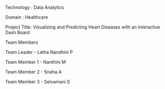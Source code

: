Technology : Data Analytics

Domain : Healthcare

Project Title: Visualizing and Predicting Heart Diseases with an Interactive Dash Board

Team Members

Team Leader - Latha Nandhini P

Team Member 1 - Nanthini M

Team Member 2 - Sneha A

Team Member 3 - Selvamani S
